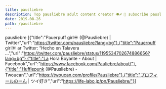```yaml
---
title: pausliebre
description: Top pausliebre adult content creator 👁♐️ 👑 subscribe pausliebre to my porn site below IG pausliebre
date: 2019-08-26
path: /pausliebre
---
```


pausliebre
[{"title":"Pauerpuff girl☀️ (@Pausliebre) | Twitter","url":"https://twitter.com/pausliebre?lang=bg"},{"title":"Pauerpuff girl☀️ ar Twitter: “Hecho en Talavera ...","url":"https://twitter.com/pausliebre/status/1195534702674886656?lang=bg"},{"title":"La Hora Boyante - About | Facebook","url":"https://www.facebook.com/Pauliebre/about/"},{"title":"Hufflepunk (@Pausliebre) - Twoucan","url":"https://twoucan.com/profile/Pausliebre"},{"title":"プロフィールのーん | ツイ好き","url":"https://life-labo.jp/pn/Pausliebre/"}]

